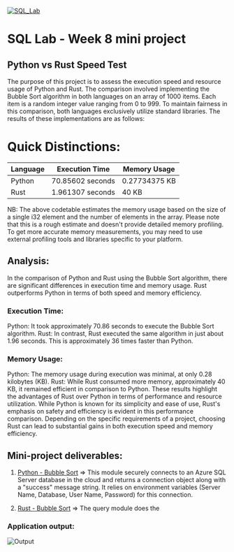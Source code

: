 [![SQL_Lab](https://github.com/nogibjj/oo46_Mini_Proj_W6/actions/workflows/cicd.yml/badge.svg)][def]

# SQL Lab - Week 8 mini project

## Python vs Rust Speed Test
The purpose of this project is to assess the execution speed and resource usage of Python and Rust. The comparison involved implementing the Bubble Sort algorithm in both languages on an array of 1000 items. Each item is a random integer value ranging from 0 to 999. To maintain fairness in this comparison, both languages exclusively utilize standard libraries.
The results of these implementations are as follows:

# Quick Distinctions:
| Language | Execution Time    | Memory Usage |
|----------|-------------------|--------------|
| Python   | 70.85602 seconds | 0.27734375 KB| 
| Rust     | 1.961307 seconds | 40 KB        |

NB: The above codetable estimates the memory usage based on the size of a single i32 element and the number of elements in the array. Please note that this is a rough estimate and doesn't provide detailed memory profiling. To get more accurate memory measurements, you may need to use external profiling tools and libraries specific to your platform.


## Analysis:
In the comparison of Python and Rust using the Bubble Sort algorithm, there are significant differences in execution time and memory usage. Rust outperforms Python in terms of both speed and memory efficiency.

### Execution Time:

Python: It took approximately 70.86 seconds to execute the Bubble Sort algorithm.
Rust: In contrast, Rust executed the same algorithm in just about 1.96 seconds. This is approximately 36 times faster than Python.

### Memory Usage:

Python: The memory usage during execution was minimal, at only 0.28 kilobytes (KB).
Rust: While Rust consumed more memory, approximately 40 KB, it remained efficient in comparison to Python.
These results highlight the advantages of Rust over Python in terms of performance and resource utilization. While Python is known for its simplicity and ease of use, Rust's emphasis on safety and efficiency is evident in this performance comparison. Depending on the specific requirements of a project, choosing Rust can lead to substantial gains in both execution speed and memory efficiency.

## Mini-project deliverables:

1. [Python - Bubble Sort](https://github.com/nogibjj/oo46_Mini_Proj_W6/blob/main/mylib/mydbconn.py) => This module securely connects to an Azure SQL Server database in the cloud and returns a connection object along with a "success" message string. It relies on environment variables (Server Name, Database, User Name, Password) for this connection.

2. [Rust - Bubble Sort](https://github.com/nogibjj/oo46_Mini_Proj_W6/blob/main/mylib/query.py) => The query module does the 

### Application output:

![Output](top.png)


[def]: https://github.com/nogibjj/oo46_Mini_Proj_W6/actions/workflows/cicd.yml
